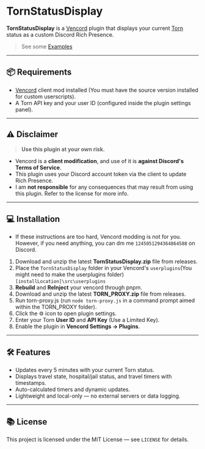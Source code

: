 # TornStatusDisplay

**TornStatusDisplay** is a [Vencord](https://vencord.dev) plugin that displays your current [Torn](https://www.torn.com/) status as a custom Discord Rich Presence.

> See some [Examples](https://github.com/jiuhaywi/TornStatusDisplay/blob/main/Examples.md)

---

## 📦 Requirements

- [Vencord](https://docs.vencord.dev/installing) client mod installed (You must have the source version installed for custom userscripts).
- A Torn API key and your user ID (configured inside the plugin settings panel).

---

## ⚠️ Disclaimer

> **Use this plugin at your own risk.**

- Vencord is a **client modification**, and use of it is **against Discord's Terms of Service**.
- This plugin uses your Discord account token via the client to update Rich Presence.
- I am **not responsible** for any consequences that may result from using this plugin. Refer to the license for more info.

---

## 💻 Installation

- If these instructions are too hard, Vencord modding is not for you. However, if you need anything, you can dm me `1245051294364864588` on Discord.

1. Download and unzip the latest **TornStatusDisplay.zip** file from releases.
2. Place the `TornStatusDisplay` folder in your Vencord's `userplugins`(You might need to make the userplugins folder) `[installLocation]\src\userplugins`
3. **Rebuild** and **ReInject** your vencord through pnpm.
4. Download and unzip the latest **TORN_PROXY.zip** file from releases.
5. Run torn-proxy.js (run `node torn-proxy.js` in a command prompt aimed within the TORN_PROXY folder).
6. Click the ⚙️ icon to open plugin settings.
7. Enter your Torn **User ID** and **API Key** (Use a Limited Key).
8. Enable the plugin in **Vencord Settings → Plugins**.

---

## 🛠️ Features

- Updates every 5 minutes with your current Torn status.
- Displays travel state, hospital/jail status, and travel timers with timestamps.
- Auto-calculated timers and dynamic updates.
- Lightweight and local-only — no external servers or data logging.

---

## 📚 License

This project is licensed under the MIT License — see `LICENSE` for details.